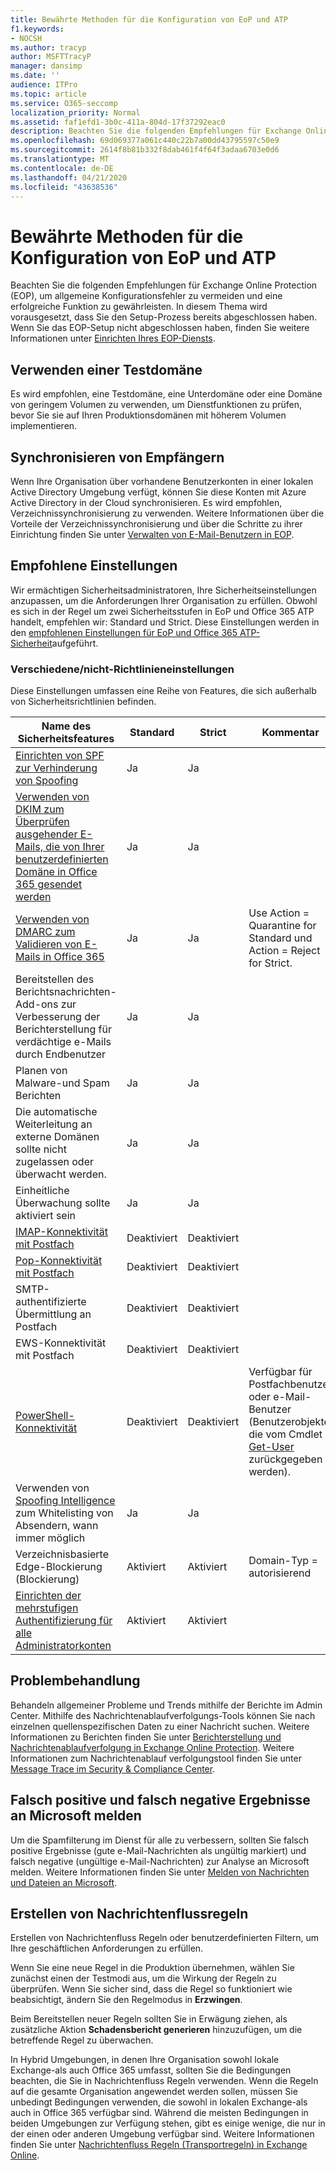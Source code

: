 ```yaml
---
title: Bewährte Methoden für die Konfiguration von EoP und ATP
f1.keywords:
- NOCSH
ms.author: tracyp
author: MSFTTracyP
manager: dansimp
ms.date: ''
audience: ITPro
ms.topic: article
ms.service: O365-seccomp
localization_priority: Normal
ms.assetid: faf1efd1-3b0c-411a-804d-17f37292eac0
description: Beachten Sie die folgenden Empfehlungen für Exchange Online Protection (EOP), um allgemeine Konfigurationsfehler zu vermeiden und eine erfolgreiche Funktion zu gewährleisten.
ms.openlocfilehash: 69d069377a061c440c22b7a00dd43795597c50e9
ms.sourcegitcommit: 2614f8b81b332f8dab461f4f64f3adaa6703e0d6
ms.translationtype: MT
ms.contentlocale: de-DE
ms.lasthandoff: 04/21/2020
ms.locfileid: "43638536"
---
```

# <a name="best-practices-for-configuring-eop-and-atp"></a>Bewährte Methoden für die Konfiguration von EoP und ATP

Beachten Sie die folgenden Empfehlungen für Exchange Online Protection (EOP), um allgemeine Konfigurationsfehler zu vermeiden und eine erfolgreiche Funktion zu gewährleisten. In diesem Thema wird vorausgesetzt, dass Sie den Setup-Prozess bereits abgeschlossen haben. Wenn Sie das EOP-Setup nicht abgeschlossen haben, finden Sie weitere Informationen unter [Einrichten Ihres EOP-Diensts](set-up-your-eop-service.md).

## <a name="use-a-test-domain"></a>Verwenden einer Testdomäne

Es wird empfohlen, eine Testdomäne, eine Unterdomäne oder eine Domäne von geringem Volumen zu verwenden, um Dienstfunktionen zu prüfen, bevor Sie sie auf Ihren Produktionsdomänen mit höherem Volumen implementieren.

## <a name="synchronize-recipients"></a>Synchronisieren von Empfängern

Wenn Ihre Organisation über vorhandene Benutzerkonten in einer lokalen Active Directory Umgebung verfügt, können Sie diese Konten mit Azure Active Directory in der Cloud synchronisieren. Es wird empfohlen, Verzeichnissynchronisierung zu verwenden. Weitere Informationen über die Vorteile der Verzeichnissynchronisierung und über die Schritte zu ihrer Einrichtung finden Sie unter [Verwalten von E-Mail-Benutzern in EOP](manage-mail-users-in-eop.md).

## <a name="recommended-settings"></a>Empfohlene Einstellungen

Wir ermächtigen Sicherheitsadministratoren, Ihre Sicherheitseinstellungen anzupassen, um die Anforderungen Ihrer Organisation zu erfüllen. Obwohl es sich in der Regel um zwei Sicherheitsstufen in EoP und Office 365 ATP handelt, empfehlen wir: Standard und Strict. Diese Einstellungen werden in den [empfohlenen Einstellungen für EoP und Office 365 ATP-Sicherheit](recommended-settings-for-eop-and-office365-atp.md)aufgeführt.

### <a name="miscellaneousnon-policy-settings"></a>Verschiedene/nicht-Richtlinieneinstellungen

Diese Einstellungen umfassen eine Reihe von Features, die sich außerhalb von Sicherheitsrichtlinien befinden.

|Name des Sicherheitsfeatures|Standard|Strict|Kommentar|
|---------|---------|---------|---------|
|[Einrichten von SPF zur Verhinderung von Spoofing](set-up-spf-in-office-365-to-help-prevent-spoofing.md)|Ja|Ja||
|[Verwenden von DKIM zum Überprüfen ausgehender E-Mails, die von Ihrer benutzerdefinierten Domäne in Office 365 gesendet werden](use-dkim-to-validate-outbound-email.md)|Ja|Ja||
|[Verwenden von DMARC zum Validieren von E-Mails in Office 365](use-dmarc-to-validate-email.md)|Ja|Ja|Use Action = Quarantine for Standard und Action = Reject for Strict.|
|Bereitstellen des Berichtsnachrichten-Add-ons zur Verbesserung der Berichterstellung für verdächtige e-Mails durch Endbenutzer|Ja|Ja||
|Planen von Malware-und Spam Berichten|Ja|Ja||
|Die automatische Weiterleitung an externe Domänen sollte nicht zugelassen oder überwacht werden.|Ja|Ja||
|Einheitliche Überwachung sollte aktiviert sein|Ja|Ja||
|[IMAP-Konnektivität mit Postfach](https://docs.microsoft.com/Exchange/clients-and-mobile-in-exchange-online/pop3-and-imap4/enable-or-disable-pop3-or-imap4-access)|Deaktiviert|Deaktiviert||
|[Pop-Konnektivität mit Postfach](https://docs.microsoft.com/Exchange/clients-and-mobile-in-exchange-online/pop3-and-imap4/enable-or-disable-pop3-or-imap4-access)|Deaktiviert|Deaktiviert||
|SMTP-authentifizierte Übermittlung an Postfach|Deaktiviert|Deaktiviert||
|EWS-Konnektivität mit Postfach|Deaktiviert|Deaktiviert||
|[PowerShell-Konnektivität](https://docs.microsoft.com/powershell/exchange/exchange-online/disable-access-to-exchange-online-powershell)|Deaktiviert|Deaktiviert|Verfügbar für Postfachbenutzer oder e-Mail-Benutzer (Benutzerobjekte, die vom Cmdlet [Get-User](https://docs.microsoft.com/powershell/module/exchange/users-and-groups/get-user) zurückgegeben werden).|
|Verwenden von [Spoofing Intelligence](learn-about-spoof-intelligence.md) zum Whitelisting von Absendern, wann immer möglich|Ja|Ja||
|Verzeichnisbasierte Edge-Blockierung (Blockierung)|Aktiviert|Aktiviert|Domain-Typ = autorisierend|
|[Einrichten der mehrstufigen Authentifizierung für alle Administratorkonten](https://docs.microsoft.com/office365/admin/security-and-compliance/set-up-multi-factor-authentication)|Aktiviert|Aktiviert||

## <a name="troubleshooting"></a>Problembehandlung

Behandeln allgemeiner Probleme und Trends mithilfe der Berichte im Admin Center. Mithilfe des Nachrichtenablaufverfolgungs-Tools können Sie nach einzelnen quellenspezifischen Daten zu einer Nachricht suchen. Weitere Informationen zu Berichten finden Sie unter [Berichterstellung und Nachrichtenablaufverfolgung in Exchange Online Protection](reporting-and-message-trace-in-exchange-online-protection.md). Weitere Informationen zum Nachrichtenablauf verfolgungstool finden Sie unter [Message Trace im Security & Compliance Center](message-trace-scc.md).

## <a name="report-false-positive-and-false-negatives-to-microsoft"></a>Falsch positive und falsch negative Ergebnisse an Microsoft melden

Um die Spamfilterung im Dienst für alle zu verbessern, sollten Sie falsch positive Ergebnisse (gute e-Mail-Nachrichten als ungültig markiert) und falsch negative (ungültige e-Mail-Nachrichten) zur Analyse an Microsoft melden. Weitere Informationen finden Sie unter [Melden von Nachrichten und Dateien an Microsoft](report-junk-email-messages-to-microsoft.md).

## <a name="create-mail-flow-rules"></a>Erstellen von Nachrichtenflussregeln

Erstellen von Nachrichtenfluss Regeln oder benutzerdefinierten Filtern, um Ihre geschäftlichen Anforderungen zu erfüllen.

Wenn Sie eine neue Regel in die Produktion übernehmen, wählen Sie zunächst einen der Testmodi aus, um die Wirkung der Regeln zu überprüfen. Wenn Sie sicher sind, dass die Regel so funktioniert wie beabsichtigt, ändern Sie den Regelmodus in **Erzwingen**.

Beim Bereitstellen neuer Regeln sollten Sie in Erwägung ziehen, als zusätzliche Aktion **Schadensbericht generieren** hinzuzufügen, um die betreffende Regel zu überwachen.

In Hybrid Umgebungen, in denen Ihre Organisation sowohl lokale Exchange-als auch Office 365 umfasst, sollten Sie die Bedingungen beachten, die Sie in Nachrichtenfluss Regeln verwenden. Wenn die Regeln auf die gesamte Organisation angewendet werden sollen, müssen Sie unbedingt Bedingungen verwenden, die sowohl in lokalen Exchange-als auch in Office 365 verfügbar sind. Während die meisten Bedingungen in beiden Umgebungen zur Verfügung stehen, gibt es einige wenige, die nur in der einen oder anderen Umgebung verfügbar sind. Weitere Informationen finden Sie unter [Nachrichtenfluss Regeln (Transportregeln) in Exchange Online](https://docs.microsoft.com/exchange/security-and-compliance/mail-flow-rules/mail-flow-rules).
